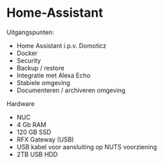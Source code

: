 # Home-Assistant

Uitgangspunten:
- Home Assistant i.p.v. Domoticz
- Docker
- Security
- Backup / restore
- Integratie met Alexa Echo
- Stabiele omgeving
- Documenteren / archiveren omgeving

Hardware
- NUC 
- 4 Gb RAM
- 120 GB SSD
- RFX Gateway (USB)
- USB kabel voor aansluiting op NUTS voorziening
- 2TB USB HDD
